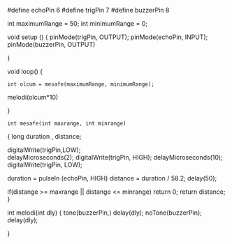 
#define echoPin 6
#define trigPin 7
#define buzzerPin 8

int maximumRange = 50;
int minimumRange = 0;



void setup () {
    pinMode(trigPin, OUTPUT);
    pinMode(echoPin, INPUT);
    pinMode(buzzerPin, OUTPUT)

}

void loop() {

    int olcum = mesafe(maximumRange, minimumRange);
  melodi(olcum*10)  

}

    int mesafe(int maxrange, int minrange)
{
    long duration , distance;

 digitalWrite(trigPin,LOW);    
 delayMicroseconds(2);
 digitalWrite(trigPin, HIGH);
 delayMicroseconds(10);
 digitalWrite(trigPin, LOW);

duration = pulseIn (echoPin, HIGH)
distance = duration / 58.2;
delay(50);

if(distange >= maxrange || distange <= minrange)
return 0;
return distance;
}

int melodi(int dly)
{
tone(buzzerPin,)
delay(dly);
noTone(buzzerPin);
delay(dly);

}   

